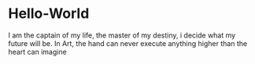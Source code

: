 # Hello-World
I am the captain of my life, the master of my destiny, i decide what my future will be.
In Art, the hand can never execute anything higher than the heart can imagine
